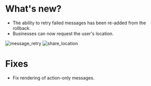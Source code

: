 # What's new?

- The ability to retry failed messages has been re-added from the rollback.
- Businesses can now request the user's location.

![message_retry](https://cloud.githubusercontent.com/assets/12450961/22553011/25f19d32-e929-11e6-848c-aad3e64aef74.gif)
![share_location](https://cloud.githubusercontent.com/assets/12450961/23070041/bfd84638-f4f7-11e6-8aae-50e938eff9f6.png)

# Fixes

- Fix rendering of action-only messages.

